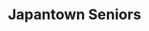 ---
title: Japantown Seniors
phone: (408) 573-7924
website: https://www.cchnc.org/locations/japantown-senior-apartments/
management: Christian Church Homes of Northern California, Inc.
tags: []
---